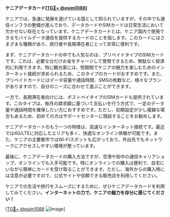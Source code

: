 **ケニアデータカード[[TG💪+ @esim1088](https://t.me/s/esim1088)]**

ケニアでは、急速に発展を遂げている国として知られていますが、その中でも通信インフラの整備が進んでおり、データカードやSIMカードは日常生活において欠かせない存在となっています。ケニアデータカードとは、ケニア国内で使用できるモバイルデータ通信を提供するカードのことを指します。このカードにはさまざまな種類があり、旅行者や長期滞在者にとって非常に便利です。

まず、ケニアデータカードの中でも人気なのは、プリペイドタイプのSIMカードです。これは、必要な分だけお金をチャージして使用できるため、無駄なく経済的に利用できます。特に観光客には、短期間でケニアの魅力を楽しむためのインターネット接続が求められるため、このタイプのカードがおすすめです。また、プリペイドカードにはデータ容量や通話時間、SMSの枚数など、様々なプランがありますので、自分のニーズに合わせて選ぶことができます。

一方で、長期滞在者向けには、ポストペイタイプのSIMカードも提供されています。このタイプは、毎月の請求額に基づいて支払いを行う方式で、一定のデータ量や通話時間を確保したい方におすすめです。ただし、初期設定が少し複雑な場合もあるため、初めての方はサポートセンターに相談することをお勧めします。

ケニアデータカードのもう一つの特徴は、高速なインターネット接続です。最近では4G/LTEに対応したエリアも多く、快適なオンライン体験が可能です。また、ケニアの主要都市ではWi-Fiスポットも広がっており、外出先でもネットワークにアクセスしやすい環境が整っています。

最後に、ケニアデータカードの購入方法ですが、空港や街中の通信キャリアショップ、オンラインでも入手可能です。特にオンラインでの購入は便利で、自宅にいながら簡単にカードを受け取ることができます。ただし、海外からの購入時には注意が必要ですので、公式サイトや信頼できる販売店を利用してください。

ケニアでの生活や旅行をスムーズにするために、ぜひケニアデータカードを利用してみてください。**インターネットの力で、ケニアの魅力を存分に感じてください！**

[[TG💪+ @esim1088](https://t.me/s/esim1088) ![Image](https://i.postimg.cc/Y0z9fWf4/image.png)]